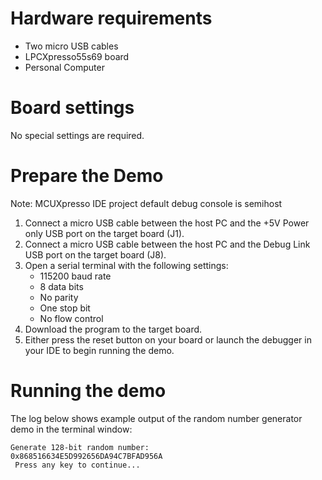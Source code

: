 Hardware requirements
=====================
- Two micro USB cables
- LPCXpresso55s69 board
- Personal Computer

Board settings
============
No special settings are required.

Prepare the Demo
===============
Note: MCUXpresso IDE project default debug console is semihost
1.  Connect a micro USB cable between the host PC and the +5V Power only USB port on the target board (J1).
2.  Connect a micro USB cable between the host PC and the Debug Link USB port on the target board (J8).
3.  Open a serial terminal with the following settings:
    - 115200 baud rate
    - 8 data bits
    - No parity
    - One stop bit
    - No flow control
4.  Download the program to the target board.
5.  Either press the reset button on your board or launch the debugger in your IDE to begin running the demo.

Running the demo
================
The log below shows example output of the random number generator demo in the terminal window:
~~~~~~~~~~~~~~~~~~~~~~~~~~~~~~~~~~~
Generate 128-bit random number:
0x868516634E5D992656DA94C7BFAD956A
 Press any key to continue...
~~~~~~~~~~~~~~~~~~~~~~~~~~~~~~~~~~~
